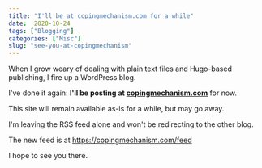 ```yaml
---
title: "I'll be at copingmechanism.com for a while"
date:  2020-10-24
tags: ["Blogging"]
categories: ["Misc"]
slug: "see-you-at-copingmechanism"
---
```


When I grow weary of dealing with plain text files and Hugo-based publishing, I fire up a WordPress blog.

I've done it again: **I'll be posting at [copingmechanism.com](https://copingmechanism.com)** for now.

This site will remain available as-is for a while, but may go away.

I'm leaving the RSS feed alone and won't be redirecting to the other blog.

The new feed is at https://copingmechanism.com/feed

I hope to see you there.